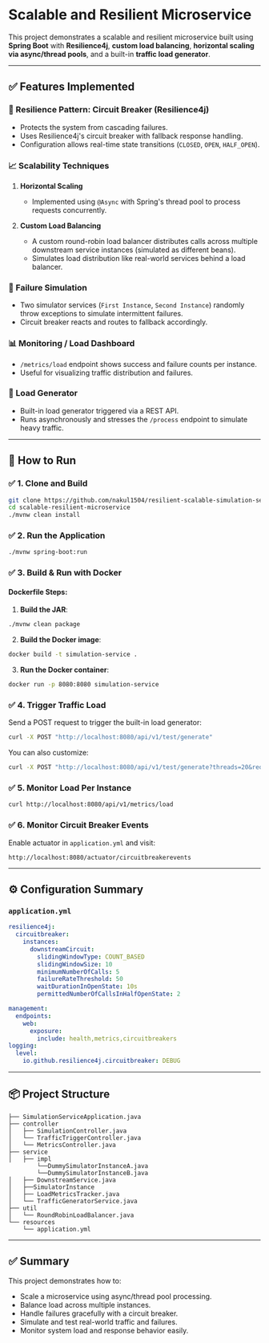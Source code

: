 # Scalable and Resilient Microservice

This project demonstrates a scalable and resilient microservice built using **Spring Boot** with **Resilience4j**, **custom load balancing**, **horizontal scaling via async/thread pools**, and a built-in **traffic load generator**.

---

## ✅ Features Implemented

### 🔁 Resilience Pattern: Circuit Breaker (Resilience4j)
- Protects the system from cascading failures.
- Uses Resilience4j's circuit breaker with fallback response handling.
- Configuration allows real-time state transitions (`CLOSED`, `OPEN`, `HALF_OPEN`).

### 📈 Scalability Techniques
1. **Horizontal Scaling**
    - Implemented using `@Async` with Spring's thread pool to process requests concurrently.

2. **Custom Load Balancing**
    - A custom round-robin load balancer distributes calls across multiple downstream service instances (simulated as different beans).
    - Simulates load distribution like real-world services behind a load balancer.

### 🚦 Failure Simulation
- Two simulator services (`First Instance`, `Second Instance`) randomly throw exceptions to simulate intermittent failures.
- Circuit breaker reacts and routes to fallback accordingly.

### 📊 Monitoring / Load Dashboard
- `/metrics/load` endpoint shows success and failure counts per instance.
- Useful for visualizing traffic distribution and failures.

### 🚀 Load Generator
- Built-in load generator triggered via a REST API.
- Runs asynchronously and stresses the `/process` endpoint to simulate heavy traffic.

---

## 🔧 How to Run

### ✅ 1. Clone and Build
```bash
git clone https://github.com/nakul1504/resilient-scalable-simulation-service.git
cd scalable-resilient-microservice
./mvnw clean install
```

### ✅ 2. Run the Application
```bash
./mvnw spring-boot:run
```

### ✅ 3. Build & Run with Docker

#### Dockerfile Steps:
1. **Build the JAR**:
```bash
./mvnw clean package
```

2. **Build the Docker image**:
```bash
docker build -t simulation-service .
```

3. **Run the Docker container**:
```bash
docker run -p 8080:8080 simulation-service
```

### ✅ 4. Trigger Traffic Load
Send a POST request to trigger the built-in load generator:
```bash
curl -X POST "http://localhost:8080/api/v1/test/generate"
```

You can also customize:
```bash
curl -X POST "http://localhost:8080/api/v1/test/generate?threads=20&requestsPerThread=300"
```

### ✅ 5. Monitor Load Per Instance
```bash
curl http://localhost:8080/api/v1/metrics/load
```

### ✅ 6. Monitor Circuit Breaker Events
Enable actuator in `application.yml` and visit:
```
http://localhost:8080/actuator/circuitbreakerevents
```

---

## ⚙️ Configuration Summary

### `application.yml`
```yaml
resilience4j:
  circuitbreaker:
    instances:
      downstreamCircuit:
        slidingWindowType: COUNT_BASED
        slidingWindowSize: 10
        minimumNumberOfCalls: 5
        failureRateThreshold: 50
        waitDurationInOpenState: 10s
        permittedNumberOfCallsInHalfOpenState: 2

management:
  endpoints:
    web:
      exposure:
        include: health,metrics,circuitbreakers
logging:
  level:
    io.github.resilience4j.circuitbreaker: DEBUG
```

---

## 📦 Project Structure

```
├── SimulationServiceApplication.java
├── controller
│   ├── SimulationController.java
│   └── TrafficTriggerController.java
│   └── MetricsController.java
├── service
│   ├── impl
        └──DummySimulatorInstanceA.java
        └──DummySimulatorInstanceB.java
│   ├── DownstreamService.java
│   ├──SimulatorInstance
│   ├── LoadMetricsTracker.java
│   └── TrafficGeneratorService.java
├── util
│   └── RoundRobinLoadBalancer.java
└── resources
    └── application.yml
```

---

## ✅ Summary
This project demonstrates how to:
- Scale a microservice using async/thread pool processing.
- Balance load across multiple instances.
- Handle failures gracefully with a circuit breaker.
- Simulate and test real-world traffic and failures.
- Monitor system load and response behavior easily.